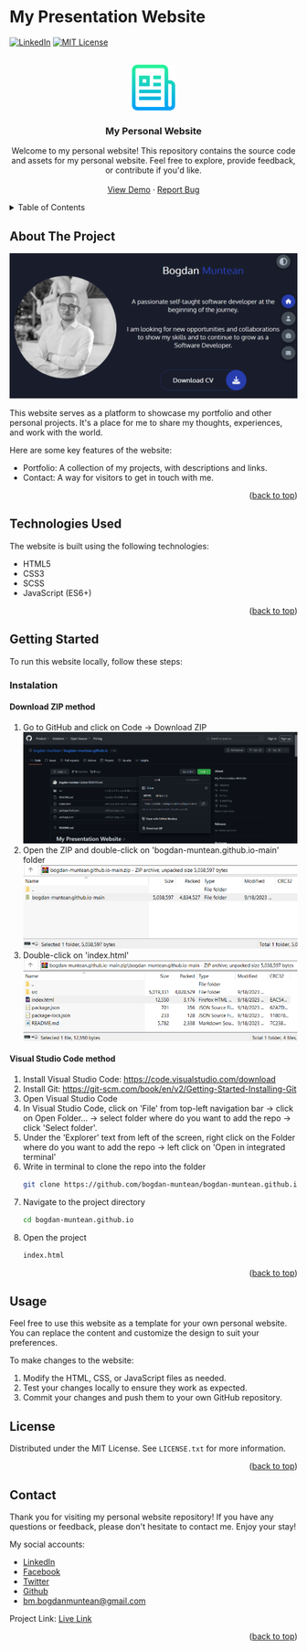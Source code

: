# My Presentation Website


<!-- Improved compatibility of back to top link: See: https://github.com/othneildrew/Best-README-Template/pull/73 -->
<a name="readme-top"></a>

<!-- PROJECT SHIELDS -->
<!--
*** I'm using markdown "reference style" links for readability.
*** Reference links are enclosed in brackets [ ] instead of parentheses ( ).
*** See the bottom of this document for the declaration of the reference variables
*** for contributors-url, forks-url, etc. This is an optional, concise syntax you may use.
*** https://www.markdownguide.org/basic-syntax/#reference-style-links
-->
[![LinkedIn][linkedin-shield]][linkedin-url]
[![MIT License][license-shield]][license-url]
 


<!-- PROJECT LOGO -->
<br />
<div align="center">
  <a href="https://github.com/bogdan-muntean/bogdan-muntean.github.io">
    <img src="./src/assets/readmeImages/logo_readme.png" alt="Logo" width="80" height="80">
  </a>

<h3 align="center">My Personal Website</h3>

  <p align="center">
    Welcome to my personal website! This repository contains the source code and assets for my personal website. Feel free to explore, provide feedback, or contribute if you'd like.
    <br />
    <br />
    <a href="https://github.com/bogdan-muntean/bogdan-muntean.github.io">View Demo</a>
    ·
    <a href="https://github.com/bogdan-muntean/bogdan-muntean.github.io/issues">Report Bug</a>
  </p>
</div>



<!-- TABLE OF CONTENTS -->
<details>
  <summary>Table of Contents</summary>
  <ol>
    <li><a href="#about-the-project">About The Project</a></li>
    <li><a href="#technologies-used">Technologies Used</a></li>
    <li>
      <a href="#getting-started">Getting Started</a>
      <ul>
        <li><a href="#installation">Installation</a>
            <ol>
                <li><a href="#download-zip-method">Download ZIP method</a></li>
                <li><a href="#visual-studio-code-method">Visual Studio Code method</a></li>
            </ol>
        </li>
      </ul> 
    </li>
    <li><a href="#usage">Usage</a></li>
    <li><a href="#license">License</a></li>
    <li><a href="#contact">Contact</a></li>
  </ol>
</details>



<!-- ABOUT THE PROJECT -->
## About The Project

[![Screen Shot for Home Page from Project][product-screenshot]](https://bogdan-muntean.github.io/)

This website serves as a platform to showcase my portfolio and other personal projects. It's a place for me to share my thoughts, experiences, and work with the world.

Here are some key features of the website:
- Portfolio: A collection of my projects, with descriptions and links.
- Contact: A way for visitors to get in touch with me.

<p align="right">(<a href="#readme-top">back to top</a>)</p>


<!-- TECHNOLOGIES USED -->
## Technologies Used

The website is built using the following technologies:
- HTML5
- CSS3
- SCSS
- JavaScript (ES6+)

<p align="right">(<a href="#readme-top">back to top</a>)</p>



<!-- GETTING STARTED -->
## Getting Started

To run this website locally, follow these steps:

### Instalation

#### Download ZIP method

1. Go to GitHub and click on Code -> Download ZIP
![Instalation zip photo 1][instalation-zip-1]
2. Open the ZIP and double-click on 'bogdan-muntean.github.io-main' folder
![Instalation zip photo 2][instalation-zip-2]
3. Double-click on 'index.html'
![Instalation zip photo 3][instalation-zip-3]

#### Visual Studio Code method

1. Install Visual Studio Code: https://code.visualstudio.com/download
2. Install Git: https://git-scm.com/book/en/v2/Getting-Started-Installing-Git
3. Open Visual Studio Code
4. In Visual Studio Code, click on 'File' from top-left navigation bar -> click on Open Folder... -> select folder where do you want to add the repo -> click 'Select folder'.
5. Under the 'Explorer' text from left of the screen, right click on the Folder where do you want to add the repo -> left click on 'Open in integrated terminal'
6. Write in terminal to clone the repo into the folder
   ```sh
   git clone https://github.com/bogdan-muntean/bogdan-muntean.github.io.git
   ```
7. Navigate to the project directory
   ```sh
   cd bogdan-muntean.github.io
   ```
8. Open the project
   ```sh
   index.html
   ```

<p align="right">(<a href="#readme-top">back to top</a>)</p>



<!-- USAGE -->
## Usage

Feel free to use this website as a template for your own personal website. You can replace the content and customize the design to suit your preferences.

To make changes to the website:

1. Modify the HTML, CSS, or JavaScript files as needed.
2. Test your changes locally to ensure they work as expected.
3. Commit your changes and push them to your own GitHub repository.



<!-- LICENSE -->
## License

Distributed under the MIT License. See `LICENSE.txt` for more information.

<p align="right">(<a href="#readme-top">back to top</a>)</p>



<!-- CONTACT -->
## Contact

Thank you for visiting my personal website repository! If you have any questions or feedback, please don't hesitate to contact me. Enjoy your stay!

My social accounts:
- [LinkedIn](https://www.linkedin.com/in/bogdan-muntean-ro/)
- [Facebook](https://www.facebook.com/bogdan.muntean.ro/)
- [Twitter](https://twitter.com/BogdanMuntean_) 
- [Github](https://github.com/bogdan-muntean)
- bm.bogdanmuntean@gmail.com

Project Link: [Live Link](https://bogdan-muntean.github.io/)

<p align="right">(<a href="#readme-top">back to top</a>)</p>


<!-- MARKDOWN LINKS & IMAGES -->
[license-shield]: https://img.shields.io/github/license/bogdan-muntean/bogdan-muntean.github.io.svg?style=for-the-badge
[license-url]: https://github.com/bogdan-muntean/bogdan-muntean.github.io/blob/master/LICENSE.txt
[linkedin-shield]: https://img.shields.io/badge/-LinkedIn-black.svg?style=for-the-badge&logo=linkedin&colorB=555
[linkedin-url]: https://linkedin.com/in/linkedin_username
[product-screenshot]: ./src/assets/readmeImages/home_page.png
[instalation-zip-1]: ./src/assets/readmeImages/readmeExplanationZip1.png
[instalation-zip-2]: ./src/assets/readmeImages/readmeExplanationZip2.png
[instalation-zip-3]: ./src/assets/readmeImages/readmeExplanationZip3.png

